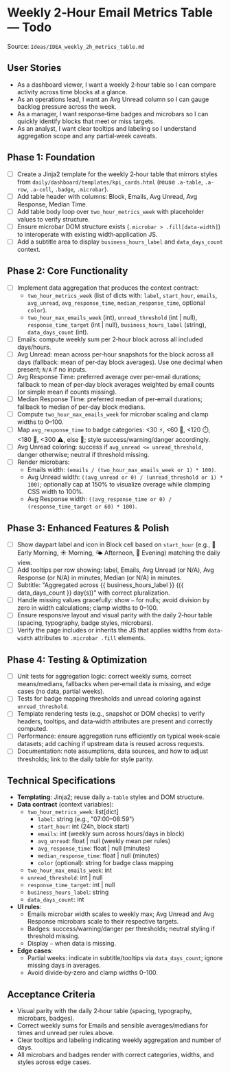 # Weekly 2‑Hour Email Metrics Table — Todo

Source: `Ideas/IDEA_weekly_2h_metrics_table.md`

## User Stories
- As a dashboard viewer, I want a weekly 2‑hour table so I can compare activity across time blocks at a glance.
- As an operations lead, I want an Avg Unread column so I can gauge backlog pressure across the week.
- As a manager, I want response‑time badges and microbars so I can quickly identify blocks that meet or miss targets.
- As an analyst, I want clear tooltips and labeling so I understand aggregation scope and any partial‑week caveats.

## Phase 1: Foundation
- [ ] Create a Jinja2 template for the weekly 2‑hour table that mirrors styles from `daily/dashboard/templates/kpi_cards.html` (reuse `.a-table`, `.a-row`, `.a-cell`, `.badge`, `.microbar`).
- [ ] Add table header with columns: Block, Emails, Avg Unread, Avg Response, Median Time.
- [ ] Add table body loop over `two_hour_metrics_week` with placeholder values to verify structure.
- [ ] Ensure microbar DOM structure exists (`.microbar > .fill[data-width]`) to interoperate with existing width‑application JS.
- [ ] Add a subtitle area to display `business_hours_label` and `data_days_count` context.

## Phase 2: Core Functionality
- [ ] Implement data aggregation that produces the context contract:
  - `two_hour_metrics_week` (list of dicts with: `label`, `start_hour`, `emails`, `avg_unread`, `avg_response_time`, `median_response_time`, optional `color`).
  - `two_hour_max_emails_week` (int), `unread_threshold` (int | null), `response_time_target` (int | null), `business_hours_label` (string), `data_days_count` (int).
- [ ] Emails: compute weekly sum per 2‑hour block across all included days/hours.
- [ ] Avg Unread: mean across per‑hour snapshots for the block across all days (fallback: mean of per‑day block averages). Use one decimal when present; `N/A` if no inputs.
- [ ] Avg Response Time: preferred average over per‑email durations; fallback to mean of per‑day block averages weighted by email counts (or simple mean if counts missing).
- [ ] Median Response Time: preferred median of per‑email durations; fallback to median of per‑day block medians.
- [ ] Compute `two_hour_max_emails_week` for microbar scaling and clamp widths to 0–100.
- [ ] Map `avg_response_time` to badge categories: <30 ⚡, <60 🚀, <120 ⏱️, <180 🐢, <300 ⚠️, else 🔴; style success/warning/danger accordingly.
- [ ] Avg Unread coloring: success if `avg_unread <= unread_threshold`, danger otherwise; neutral if threshold missing.
- [ ] Render microbars:
  - Emails width: `(emails / (two_hour_max_emails_week or 1) * 100)`.
  - Avg Unread width: `((avg_unread or 0) / (unread_threshold or 1) * 100)`; optionally cap at 150% to visualize overage while clamping CSS width to 100%.
  - Avg Response width: `((avg_response_time or 0) / (response_time_target or 60) * 100)`.

## Phase 3: Enhanced Features & Polish
- [ ] Show daypart label and icon in Block cell based on `start_hour` (e.g., 🌅 Early Morning, ☀️ Morning, 🌤️ Afternoon, 🌆 Evening) matching the daily view.
- [ ] Add tooltips per row showing: label, Emails, Avg Unread (or N/A), Avg Response (or N/A) in minutes, Median (or N/A) in minutes.
- [ ] Subtitle: "Aggregated across {{ business_hours_label }} ({{ data_days_count }} day(s))" with correct pluralization.
- [ ] Handle missing values gracefully: show `—` for nulls; avoid division by zero in width calculations; clamp widths to 0–100.
- [ ] Ensure responsive layout and visual parity with the daily 2‑hour table (spacing, typography, badge styles, microbars).
- [ ] Verify the page includes or inherits the JS that applies widths from `data-width` attributes to `.microbar .fill` elements.

## Phase 4: Testing & Optimization
- [ ] Unit tests for aggregation logic: correct weekly sums, correct means/medians, fallbacks when per‑email data is missing, and edge cases (no data, partial weeks).
- [ ] Tests for badge mapping thresholds and unread coloring against `unread_threshold`.
- [ ] Template rendering tests (e.g., snapshot or DOM checks) to verify headers, tooltips, and data‑width attributes are present and correctly computed.
- [ ] Performance: ensure aggregation runs efficiently on typical week‑scale datasets; add caching if upstream data is reused across requests.
- [ ] Documentation: note assumptions, data sources, and how to adjust thresholds; link to the daily table for style parity.

## Technical Specifications
- **Templating**: Jinja2; reuse daily `a-table` styles and DOM structure.
- **Data contract** (context variables):
  - `two_hour_metrics_week`: list[dict]
    - `label`: string (e.g., "07:00–08:59")
    - `start_hour`: int (24h, block start)
    - `emails`: int (weekly sum across hours/days in block)
    - `avg_unread`: float | null (weekly mean per rules)
    - `avg_response_time`: float | null (minutes)
    - `median_response_time`: float | null (minutes)
    - `color` (optional): string for badge class mapping
  - `two_hour_max_emails_week`: int
  - `unread_threshold`: int | null
  - `response_time_target`: int | null
  - `business_hours_label`: string
  - `data_days_count`: int
- **UI rules**:
  - Emails microbar width scales to weekly max; Avg Unread and Avg Response microbars scale to their respective targets.
  - Badges: success/warning/danger per thresholds; neutral styling if threshold missing.
  - Display `—` when data is missing.
- **Edge cases**:
  - Partial weeks: indicate in subtitle/tooltips via `data_days_count`; ignore missing days in averages.
  - Avoid divide‑by‑zero and clamp widths 0–100.

## Acceptance Criteria
- Visual parity with the daily 2‑hour table (spacing, typography, microbars, badges).
- Correct weekly sums for Emails and sensible averages/medians for times and unread per rules above.
- Clear tooltips and labeling indicating weekly aggregation and number of days.
- All microbars and badges render with correct categories, widths, and styles across edge cases.

